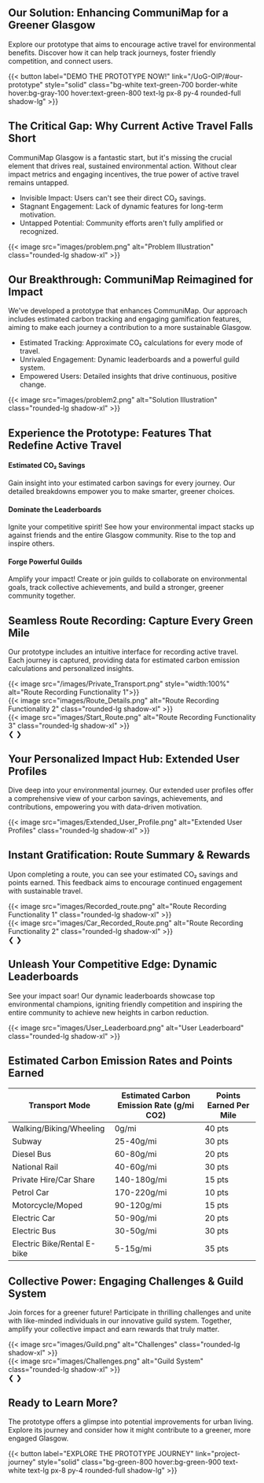<section class="section bg-gradient-to-r from-green-700 to-blue-800 text-white pt-12 pb-24">
  <div class="container text-center">
    <h1 class="h1 mb-6 text-white text-shadow-lg text-center">Our Solution: Enhancing CommuniMap for a Greener Glasgow</h1>
    <p class="text-xl mb-10 opacity-95 font-light text-center">Explore our prototype that aims to encourage active travel for environmental benefits. Discover how it can help track journeys, foster friendly competition, and connect users.</p>
    {{< button label="DEMO THE PROTOTYPE NOW!" link="/UoG-OIP/#our-prototype" style="solid" class="bg-white text-green-700 border-white hover:bg-gray-100 hover:text-green-800 text-lg px-8 py-4 rounded-full shadow-lg" >}}
  </div>
</section>

<section class="section py-16">
  <div class="container">
    <div class="row items-center">
      <div class="lg:col-6 mb-8 lg:mb-0">
        <h2 class="h3 mb-4 text-gray-800 dark:text-white">The Critical Gap: Why Current Active Travel Falls Short</h2>
        <p class="text-lg text-gray-600 dark:text-gray-300 mb-6">CommuniMap Glasgow is a fantastic start, but it's missing the crucial element that drives real, sustained environmental action. Without clear impact metrics and engaging incentives, the true power of active travel remains untapped.</p>
        <ul class="list-disc list-inside text-gray-600 dark:text-gray-300 space-y-2">
          <li>Invisible Impact: Users can't see their direct CO₂ savings.</li>
          <li>Stagnant Engagement: Lack of dynamic features for long-term motivation.</li>
          <li>Untapped Potential: Community efforts aren't fully amplified or recognized.</li>
        </ul>
      </div>
      <div class="lg:col-6">
        {{< image src="images/problem.png" alt="Problem Illustration" class="rounded-lg shadow-xl" >}}
      </div>
    </div>
  </div>
</section>

<section class="section bg-gray-100 dark:bg-darkmode-body py-16">
  <div class="container">
    <div class="row items-center flex-row-reverse">
      <div class="lg:col-6 mb-8 lg:mb-0">
        <h2 class="h3 mb-4 text-gray-800 dark:text-white">Our Breakthrough: CommuniMap Reimagined for Impact</h2>
        <p class="text-lg text-gray-600 dark:text-gray-300 mb-6">We've developed a prototype that enhances CommuniMap. Our approach includes estimated carbon tracking and engaging gamification features, aiming to make each journey a contribution to a more sustainable Glasgow.</p>
        <ul class="list-disc list-inside text-gray-600 dark:text-gray-300 space-y-2">
          <li>Estimated Tracking: Approximate CO₂ calculations for every mode of travel.</li>
          <li>Unrivaled Engagement: Dynamic leaderboards and a powerful guild system.</li>
          <li>Empowered Users: Detailed insights that drive continuous, positive change.</li>
        </ul>
      </div>
      <div class="lg:col-6">
        {{< image src="images/problem2.png" alt="Solution Illustration" class="rounded-lg shadow-xl" >}}
      </div>
    </div>
  </div>
</section>

<section class="section py-16" id="features">
  <div class="container text-center">
    <h2 class="h3 mb-12 text-gray-800 dark:text-white">Experience the Prototype: Features That Redefine Active Travel</h2>
    <div class="row justify-center">
      <div class="md:col-4 mb-8">
        <div class="p-6 rounded-lg shadow-md bg-white dark:bg-darkmode-light transition-transform transform hover:scale-105">
          <i class="fa-solid fa-leaf text-4xl text-green-600 mb-4"></i>
          <h4 class="h5 mb-2 text-gray-800 dark:text-white">Estimated CO₂ Savings</h4>
          <p class="text-gray-600 dark:text-gray-300">Gain insight into your estimated carbon savings for every journey. Our detailed breakdowns empower you to make smarter, greener choices.</p>
        </div>
      </div>
      <div class="md:col-4 mb-8">
        <div class="p-6 rounded-lg shadow-md bg-white dark:bg-darkmode-light transition-transform transform hover:scale-105">
          <i class="fa-solid fa-trophy text-4xl text-yellow-600 mb-4"></i>
          <h4 class="h5 mb-2 text-gray-800 dark:text-white">Dominate the Leaderboards</h4>
          <p class="text-gray-600 dark:text-gray-300">Ignite your competitive spirit! See how your environmental impact stacks up against friends and the entire Glasgow community. Rise to the top and inspire others.</p>
        </div>
      </div>
      <div class="md:col-4 mb-8">
        <div class="p-6 rounded-lg shadow-md bg-white dark:bg-darkmode-light transition-transform transform hover:scale-105">
          <i class="fa-solid fa-users text-4xl text-blue-600 mb-4"></i>
          <h4 class="h5 mb-2 text-gray-800 dark:text-white">Forge Powerful Guilds</h4>
          <p class="text-gray-600 dark:text-gray-300">Amplify your impact! Create or join guilds to collaborate on environmental goals, track collective achievements, and build a stronger, greener community together.</p>
        </div>
      </div>
    </div>
  </div>
</section>

<section class="section py-16">
  <div class="container">
    <div class="row items-center">
      <div class="lg:col-6 mb-8 lg:mb-0">
        <h2 class="h3 mb-4 text-gray-800 dark:text-white">Seamless Route Recording: Capture Every Green Mile</h2>
        <p class="text-lg text-gray-600 dark:text-gray-300 mb-6">Our prototype includes an intuitive interface for recording active travel. Each journey is captured, providing data for estimated carbon emission calculations and personalized insights.</p>
      </div>
      <div class="lg:col-6">
        <div class="slideshow-container rounded-lg shadow-xl" id="routeRecordingSlideshow">
          <div class="mySlides fade">
            {{< image src="/images/Private_Transport.png" style="width:100%" alt="Route Recording Functionality 1">}}
          </div>
          <div class="mySlides fade">
            {{< image src="images/Route_Details.png" alt="Route Recording Functionality 2" class="rounded-lg shadow-xl" >}}
          </div>
          <div class="mySlides fade">
            {{< image src="images/Start_Route.png" alt="Route Recording Functionality 3" class="rounded-lg shadow-xl" >}}
          </div>
          <a class="prev" data-slideshow-id="routeRecordingSlideshow">&#10094;</a>
          <a class="next" data-slideshow-id="routeRecordingSlideshow">&#10095;</a>
        </div>
        <div style="text-align:center">
          <span class="dot" data-slideshow-id="routeRecordingSlideshow"></span>
          <span class="dot" data-slideshow-id="routeRecordingSlideshow"></span>
          <span class="dot" data-slideshow-id="routeRecordingSlideshow"></span>
        </div>
      </div>
    </div>
  </div>
</section>

<section class="section bg-gray-100 dark:bg-darkmode-body py-16">
  <div class="container">
    <div class="row items-center flex-row-reverse">
      <div class="lg:col-6 mb-8 lg:mb-0">
        <h2 class="h3 mb-4 text-gray-800 dark:text-white">Your Personalized Impact Hub: Extended User Profiles</h2>
        <p class="text-lg text-gray-600 dark:text-gray-300 mb-6">Dive deep into your environmental journey. Our extended user profiles offer a comprehensive view of your carbon savings, achievements, and contributions, empowering you with data-driven motivation.</p>
      </div>
      <div class="lg:col-6">
        {{< image src="images/Extended_User_Profile.png" alt="Extended User Profiles" class="rounded-lg shadow-xl" >}}
      </div>
    </div>
  </div>
</section>

<section class="section py-16">
  <div class="container">
    <div class="row items-center">
      <div class="lg:col-6 mb-8 lg:mb-0">
        <h2 class="h3 mb-4 text-gray-800 dark:text-white">Instant Gratification: Route Summary & Rewards</h2>
        <p class="text-lg text-gray-600 dark:text-gray-300 mb-6">Upon completing a route, you can see your estimated CO₂ savings and points earned. This feedback aims to encourage continued engagement with sustainable travel.</p>
      </div>
      <div class="lg:col-6">
        <div class="slideshow-container rounded-lg shadow-xl" id="instantGratificationSlideshow">
          <div class="mySlides fade">
            {{< image src="images/Recorded_route.png" alt="Route Recording Functionality 1" class="rounded-lg shadow-xl" >}}
          </div>
          <div class="mySlides fade">
            {{< image src="images/Car_Recorded_Route.png" alt="Route Recording Functionality 2" class="rounded-lg shadow-xl" >}}
          </div>
          <a class="prev" data-slideshow-id="instantGratificationSlideshow">&#10094;</a>
          <a class="next" data-slideshow-id="instantGratificationSlideshow">&#10095;</a>
        </div>
        <div style="text-align:center">
          <span class="dot" data-slideshow-id="instantGratificationSlideshow"></span>
          <span class="dot" data-slideshow-id="instantGratificationSlideshow"></span>
        </div>
      </div>
    </div>
  </div>
</section>

<section class="section bg-gray-100 dark:bg-darkmode-body py-16">
  <div class="container">
    <div class="row items-center flex-row-reverse">
      <div class="lg:col-6 mb-8 lg:mb-0">
        <h2 class="h3 mb-4 text-gray-800 dark:text-white">Unleash Your Competitive Edge: Dynamic Leaderboards</h2>
        <p class="text-lg text-gray-600 dark:text-gray-300 mb-6">See your impact soar! Our dynamic leaderboards showcase top environmental champions, igniting friendly competition and inspiring the entire community to achieve new heights in carbon reduction.</p>
      </div>
      <div class="lg:col-6">
        {{< image src="images/User_Leaderboard.png" alt="User Leaderboard" class="rounded-lg shadow-xl" >}}
      </div>
    </div>
  </div>
</section>

<section class="section py-16">
  <div class="container">
    <h2 class="h3 mb-12 text-gray-800 dark:text-white text-center">Estimated Carbon Emission Rates and Points Earned</h2>
    <div class="overflow-x-auto">
      <table class="min-w-full bg-white dark:bg-darkmode-light shadow-md rounded-lg overflow-hidden">
        <thead class="bg-gray-200 dark:bg-darkmode-dark text-gray-700 dark:text-gray-200">
          <tr>
            <th class="py-3 px-4 text-left sortable" data-sort="string">Transport Mode</th>
            <th class="py-3 px-4 text-left sortable" data-sort="numeric">Estimated Carbon Emission Rate (g/mi CO2)</th>
            <th class="py-3 px-4 text-left sortable" data-sort="numeric">Points Earned Per Mile</th>
          </tr>
        </thead>
        <tbody class="text-gray-600 dark:text-gray-300 divide-y divide-gray-200 dark:divide-darkmode-border">
          <tr class="hover:bg-gray-50 dark:hover:bg-darkmode-dark transition-colors duration-200 ease-in-out">
            <td class="py-3 px-4"><i class="fa-solid fa-person-walking"></i> Walking/Biking/Wheeling</td>
            <td class="py-3 px-4">0g/mi</td>
            <td class="py-3 px-4">40 pts</td>
          </tr>
          <tr class="border-b border-gray-200 dark:border-darkmode-border hover:bg-gray-50 dark:hover:bg-darkmode-dark transition-colors duration-200 ease-in-out">
            <td class="py-3 px-4"><i class="fa-solid fa-subway"></i> Subway</td>
            <td class="py-3 px-4">25-40g/mi</td>
            <td class="py-3 px-4">30 pts</td>
          </tr>
          <tr class="border-b border-gray-200 dark:border-darkmode-border hover:bg-gray-50 dark:hover:bg-darkmode-dark transition-colors duration-200 ease-in-out">
            <td class="py-3 px-4"><i class="fa-solid fa-bus"></i> Diesel Bus</td>
            <td class="py-3 px-4">60-80g/mi</td>
            <td class="py-3 px-4">20 pts</td>
          </tr>
          <tr class="border-b border-gray-200 dark:border-darkmode-border hover:bg-gray-50 dark:hover:bg-darkmode-dark transition-colors duration-200 ease-in-out">
            <td class="py-3 px-4"><i class="fa-solid fa-train"></i> National Rail</td>
            <td class="py-3 px-4">40-60g/mi</td>
            <td class="py-3 px-4">30 pts</td>
          </tr>
          <tr class="border-b border-gray-200 dark:border-darkmode-border hover:bg-gray-50 dark:hover:bg-darkmode-dark transition-colors duration-200 ease-in-out">
            <td class="py-3 px-4"><i class="fa-solid fa-taxi"></i> Private Hire/Car Share</td>
            <td class="py-3 px-4">140-180g/mi</td>
            <td class="py-3 px-4">15 pts</td>
          </tr>
          <tr class="border-b border-gray-200 dark:border-darkmode-border hover:bg-gray-50 dark:hover:bg-darkmode-dark transition-colors duration-200 ease-in-out">
            <td class="py-3 px-4"><i class="fa-solid fa-car"></i> Petrol Car</td>
            <td class="py-3 px-4">170-220g/mi</td>
            <td class="py-3 px-4">10 pts</td>
          </tr>
          <tr class="border-b border-gray-200 dark:border-darkmode-border hover:bg-gray-50 dark:hover:bg-darkmode-dark transition-colors duration-200 ease-in-out">
            <td class="py-3 px-4"><i class="fa-solid fa-motorcycle"></i> Motorcycle/Moped</td>
            <td class="py-3 px-4">90-120g/mi</td>
            <td class="py-3 px-4">15 pts</td>
          </tr>
          <tr class="border-b border-gray-200 dark:border-darkmode-border hover:bg-gray-50 dark:hover:bg-darkmode-dark transition-colors duration-200 ease-in-out">
            <td class="py-3 px-4"><i class="fa-solid fa-car-battery"></i> Electric Car</td>
            <td class="py-3 px-4">50-90g/mi</td>
            <td class="py-3 px-4">20 pts</td>
          </tr>
          <tr class="border-b border-gray-200 dark:border-darkmode-border hover:bg-gray-50 dark:hover:bg-darkmode-dark transition-colors duration-200 ease-in-out">
            <td class="py-3 px-4"><i class="fa-solid fa-bus-simple"></i> Electric Bus</td>
            <td class="py-3 px-4">30-50g/mi</td>
            <td class="py-3 px-4">30 pts</td>
          </tr>
          <tr class="hover:bg-gray-50 dark:hover:bg-darkmode-dark transition-colors duration-200 ease-in-out">
            <td class="py-3 px-4"><i class="fa-solid fa-bicycle"></i> Electric Bike/Rental E-bike</td>
            <td class="py-3 px-4">5-15g/mi</td>
            <td class="py-3 px-4">35 pts</td>
          </tr>
        </tbody>
      </table>
    </div>
  </div>
</section>

<section class="section py-16">
  <div class="container">
    <div class="row items-center">
      <div class="lg:col-6 mb-8 lg:mb-0">
        <h2 class="h3 mb-4 text-gray-800 dark:text-white">Collective Power: Engaging Challenges & Guild System</h2>
        <p class="text-lg text-gray-600 dark:text-gray-300 mb-6">Join forces for a greener future! Participate in thrilling challenges and unite with like-minded individuals in our innovative guild system. Together, amplify your collective impact and earn rewards that truly matter.</p>
      </div>
      <div class="lg:col-6">
        <div class="slideshow-container rounded-lg shadow-xl" id="challengesGuildSlideshow">
          <div class="mySlides fade">
            {{< image src="images/Guild.png" alt="Challenges" class="rounded-lg shadow-xl" >}}
          </div>
          <div class="mySlides fade">
            {{< image src="images/Challenges.png" alt="Guild System" class="rounded-lg shadow-xl" >}}
          </div>
          <a class="prev" data-slideshow-id="challengesGuildSlideshow">&#10094;</a>
          <a class="next" data-slideshow-id="challengesGuildSlideshow">&#10095;</a>
        </div>
        <div style="text-align:center">
          <span class="dot" data-slideshow-id="challengesGuildSlideshow"></span>
          <span class="dot" data-slideshow-id="challengesGuildSlideshow"></span>
        </div>
      </div>
    </div>
  </div>
</section>



<section class="section py-16">
  <div class="container text-center">
    <h2 class="h3 mb-8 text-gray-800 dark:text-white">Ready to Learn More?</h2>
    <p class="text-lg mb-8 text-gray-600 dark:text-gray-300">The prototype offers a glimpse into potential improvements for urban living. Explore its journey and consider how it might contribute to a greener, more engaged Glasgow.</p>
    {{< button label="EXPLORE THE PROTOTYPE JOURNEY" link="project-journey" style="solid" class="bg-green-800 hover:bg-green-900 text-white text-lg px-8 py-4 rounded-full shadow-lg" >}}
  </div>
</section>